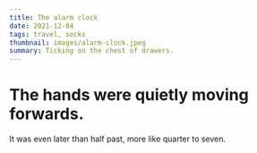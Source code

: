 ```yaml
---
title: The alarm clock
date: 2021-12-04
tags: travel, socks
thumbnail: images/alarm-clock.jpeg
summary: Ticking on the chest of drawers.
---
```


# The hands were quietly moving forwards.

It was even later than half past, more like quarter to seven.